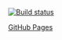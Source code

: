 [![Build status](https://ci.appveyor.com/api/projects/status/ybtn60teh8j5bgi4?svg=true)](https://ci.appveyor.com/project/ruslanraindrop/ahj4-1)

[GitHub Pages](https://ruslanraindrop.github.io/ahj4.1/)